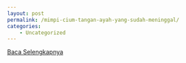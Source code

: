 ```yaml
---
layout: post
permalink: /mimpi-cium-tangan-ayah-yang-sudah-meninggal/
categories:
    - Uncategorized
---
```


[Baca Selengkapnya](/05)